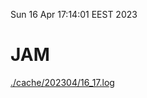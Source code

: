 Sun 16 Apr 17:14:01 EEST 2023
# JAM
<a href='./cache/202304/16_17.log'>./cache/202304/16_17.log</a>
